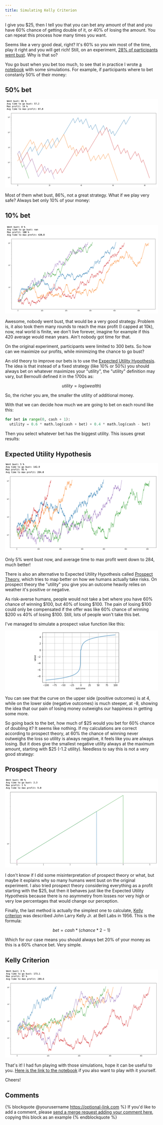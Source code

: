 ```yaml
---
title: Simulating Kelly Criterion
---
```


I give you $25, then I tell you that you can bet any amount of that and you have 60% chance of getting double of it, or 40% of losing the amount. You can repeat this process how many times you want.

Seems like a very good deal, right? It's 60% so you win most of the time, play it right and you will get rich! Still, on an experiment, [28% of participants went bust](https://en.m.wikipedia.org/wiki/Kelly_criterion#Example). Why is that so?

You go bust when you bet too much, to see that in practice I wrote [a notebook](https://github.com/rogeriochaves/notebooks/blob/master/probabilistic/Kelly%20Criterion.ipynb) with some simulations. For example, if participants where to bet constanly 50% of their money:

50% bet
-------

![](../img/kelly1.png)

Most of them whet bust, 86%, not a great strategy. What if we play very safe? Always bet only 10% of your money:

10% bet
-------

![](../img/kelly2.png)

Awesome, nobody went bust, that would be a very good strategy. Problem is, it also took them many rounds to reach the max profit (I capped at 10k), now, real world is finite, we don't live forever, imagine for example if this 420 average would mean years. Ain't nobody got time for that.

On the original experiment, participants were limited to 300 bets. So how can we maximize our profits, while minimizing the chance to go bust?

An old theory to improve our bets is to use the [Expected Utility Hypothesis](https://en.m.wikipedia.org/wiki/Expected_utility_hypothesis). The idea is that instead of a fixed strategy (like 10% or 50%) you should always bet on whatever maximizes your "utility", the "utility" definition may vary, but Bernoulli defined it in the 1700s as:

$$
utility = log(wealth)
$$

So, the richer you are, the smaller the utility of additional money.

With that we can decide how much we are going to bet on each round like this:

```python
for bet in range(0, cash + 1):
  utility = 0.6 * math.log(cash + bet) + 0.4 * math.log(cash - bet)
```

Then you select whatever bet has the biggest utility. This issues great results:

Expected Utility Hypothesis
---------------------------

![](../img/kelly3.png)

Only 5% went bust now, and average time to max profit went down to 284, much better!

There is also an alternative to Expected Utility Hypothesis called [Prospect Theory](https://en.wikipedia.org/wiki/Prospect_theory), which tries to map better on how we humans actually take risks. On prospect theory the "utility" you give you an outcome heavily relies on weather it's positive or negative.

As risk-averse humans, people would not take a bet where you have 60% chance of winning $100, but 40% of losing $100. The pain of losing $100 could only be compensated if the offer was like 60% chance of winning $200 vs 40% of losing $100. Still, lots of people won't take this bet.

I've managed to simulate a prospect value function like this:

![](../img/kelly4.png)

You can see that the curve on the upper side (positive outcomes) is at 4, while on the lower side (negative outcomes) is much steeper, at -8, showing the idea that our pain of losing money outweighs our happiness in getting some more.

So going back to the bet, how much of $25 would you bet for 60% chance of doubling it? It seems like nothing. If my calculations are correct according to prospect theory, at 60% the chance of winning never outweighs the loss so utility is always negative, it feels like you are always losing. But it does give the smallest negative utility always at the maximum amount, starting with $25 (-1.2 utility). Needless to say this is not a very good strategy:

Prospect Theory
---------------

![](../img/kelly5.png)

I don't know if I did some misinterpretation of prospect theory or what, but maybe it explains why so many humans went bust on the original experiment. I also tried prospect theory considering everything as a profit starting with the $25, but then it behaves just like the Expected Utility Hypothesis because there is no asymmetry from losses nor very high or very low percentages that would change our perception.

Finally, the last method is actually the simplest one to calculate, [Kelly criterion](https://en.m.wikipedia.org/wiki/Kelly_criterion#Example) was described John Larry Kelly Jr. at Bell Labs in 1956. This is the formula:

$$
bet = cash * (chance * 2 - 1)
$$

Which for our case means you should always bet 20% of your money as this is a 60% chance bet. Very simple.

Kelly Criterion
---------------

![](../img/kelly6.png)

That's it! I had fun playing with those simulations, hope it can be useful to you. [Here is the link to the notebook](https://github.com/rogeriochaves/notebooks/blob/master/probabilistic/Kelly%20Criterion.ipynb) if you also want to play with it yourself.

Cheers!

## Comments

{% blockquote @yourusername https://optional-link.com %}
If you'd like to add a comment, please [send a merge request adding your comment here](https://github.com/rogeriochaves/blog/edit/master/source/_posts/%%filename%%), copying this block as an example
{% endblockquote %}